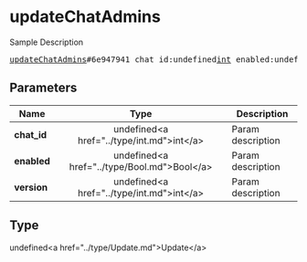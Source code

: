 # updateChatAdmins

Sample Description

<pre>
<a href="../constructor/updateChatAdmins.md">updateChatAdmins</a>#6e947941 chat_id:undefined<a href="../type/int.md">int</a> enabled:undefined<a href="../type/Bool.md">Bool</a> version:undefined<a href="../type/int.md">int</a> = undefined<a href="../type/Update.md">Update</a>;
</pre>

## Parameters

| Name | Type | Description |
|------|:----:|-------------|
| **chat_id** | undefined&lt;a href=&#34;../type/int.md&#34;&gt;int&lt;/a&gt; | Param description |
| **enabled** | undefined&lt;a href=&#34;../type/Bool.md&#34;&gt;Bool&lt;/a&gt; | Param description |
| **version** | undefined&lt;a href=&#34;../type/int.md&#34;&gt;int&lt;/a&gt; | Param description |

## Type

undefined&lt;a href=&#34;../type/Update.md&#34;&gt;Update&lt;/a&gt;
